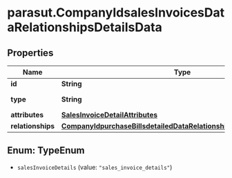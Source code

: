 # parasut.CompanyIdsalesInvoicesDataRelationshipsDetailsData

## Properties
Name | Type | Description | Notes
------------ | ------------- | ------------- | -------------
**id** | **String** |  | [optional] 
**type** | **String** | Type of the resource | [optional] 
**attributes** | [**SalesInvoiceDetailAttributes**](SalesInvoiceDetailAttributes.md) |  | [optional] 
**relationships** | [**CompanyIdpurchaseBillsdetailedDataRelationshipsDetailsRelationships**](CompanyIdpurchaseBillsdetailedDataRelationshipsDetailsRelationships.md) |  | [optional] 


<a name="TypeEnum"></a>
## Enum: TypeEnum


* `salesInvoiceDetails` (value: `"sales_invoice_details"`)




